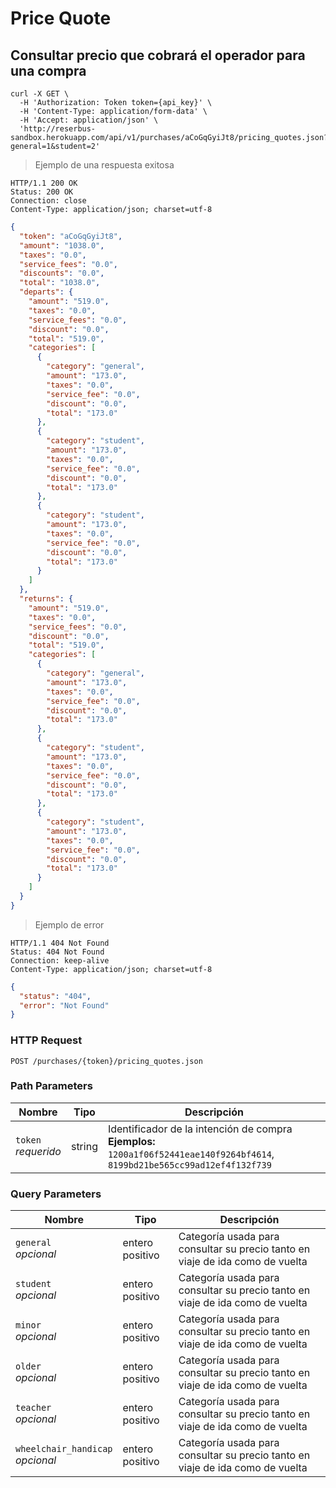 # Price Quote

## Consultar precio que cobrar&aacute; el operador para una compra

```shell
curl -X GET \
  -H 'Authorization: Token token={api_key}' \
  -H 'Content-Type: application/form-data' \
  -H 'Accept: application/json' \
  'http://reserbus-sandbox.herokuapp.com/api/v1/purchases/aCoGqGyiJt8/pricing_quotes.json?general=1&student=2'
```

> Ejemplo de una respuesta exitosa

```
HTTP/1.1 200 OK
Status: 200 OK
Connection: close
Content-Type: application/json; charset=utf-8
```

```json
{
  "token": "aCoGqGyiJt8",
  "amount": "1038.0",
  "taxes": "0.0",
  "service_fees": "0.0",
  "discounts": "0.0",
  "total": "1038.0",
  "departs": {
    "amount": "519.0",
    "taxes": "0.0",
    "service_fees": "0.0",
    "discount": "0.0",
    "total": "519.0",
    "categories": [
      {
        "category": "general",
        "amount": "173.0",
        "taxes": "0.0",
        "service_fee": "0.0",
        "discount": "0.0",
        "total": "173.0"
      },
      {
        "category": "student",
        "amount": "173.0",
        "taxes": "0.0",
        "service_fee": "0.0",
        "discount": "0.0",
        "total": "173.0"
      },
      {
        "category": "student",
        "amount": "173.0",
        "taxes": "0.0",
        "service_fee": "0.0",
        "discount": "0.0",
        "total": "173.0"
      }
    ]
  },
  "returns": {
    "amount": "519.0",
    "taxes": "0.0",
    "service_fees": "0.0",
    "discount": "0.0",
    "total": "519.0",
    "categories": [
      {
        "category": "general",
        "amount": "173.0",
        "taxes": "0.0",
        "service_fee": "0.0",
        "discount": "0.0",
        "total": "173.0"
      },
      {
        "category": "student",
        "amount": "173.0",
        "taxes": "0.0",
        "service_fee": "0.0",
        "discount": "0.0",
        "total": "173.0"
      },
      {
        "category": "student",
        "amount": "173.0",
        "taxes": "0.0",
        "service_fee": "0.0",
        "discount": "0.0",
        "total": "173.0"
      }
    ]
  }
}
```

> Ejemplo de error

```
HTTP/1.1 404 Not Found
Status: 404 Not Found
Connection: keep-alive
Content-Type: application/json; charset=utf-8
```

```json
{
  "status": "404",
  "error": "Not Found"
}
```

### HTTP Request
`POST /purchases/{token}/pricing_quotes.json`

### Path Parameters
Nombre | Tipo | Descripción
--- | --- | ---
`token`<br>*requerido* | string | Identificador de la intención de compra <br>**Ejemplos:** `1200a1f06f52441eae140f9264bf4614`, `8199bd21be565cc99ad12ef4f132f739`

### Query Parameters

Nombre | Tipo | Descripción
--- | --- | ---
`general`<br>*opcional* | entero positivo | Categoría usada para consultar su precio tanto en viaje de ida como de vuelta
`student`<br>*opcional* | entero positivo | Categoría usada para consultar su precio tanto en viaje de ida como de vuelta
`minor`<br>*opcional* | entero positivo | Categoría usada para consultar su precio tanto en viaje de ida como de vuelta
`older`<br>*opcional* | entero positivo | Categoría usada para consultar su precio tanto en viaje de ida como de vuelta
`teacher`<br>*opcional* | entero positivo | Categoría usada para consultar su precio tanto en viaje de ida como de vuelta
`wheelchair_handicap`<br>*opcional* | entero positivo | Categoría usada para consultar su precio tanto en viaje de ida como de vuelta
